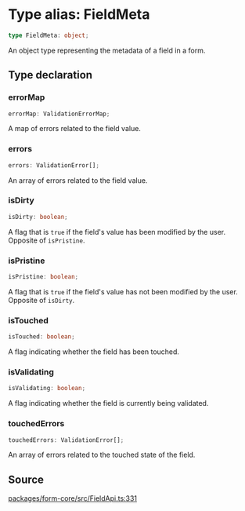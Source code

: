 # Type alias: FieldMeta

```ts
type FieldMeta: object;
```

An object type representing the metadata of a field in a form.

## Type declaration

### errorMap

```ts
errorMap: ValidationErrorMap;
```

A map of errors related to the field value.

### errors

```ts
errors: ValidationError[];
```

An array of errors related to the field value.

### isDirty

```ts
isDirty: boolean;
```

A flag that is `true` if the field's value has been modified by the user. Opposite of `isPristine`.

### isPristine

```ts
isPristine: boolean;
```

A flag that is `true` if the field's value has not been modified by the user. Opposite of `isDirty`.

### isTouched

```ts
isTouched: boolean;
```

A flag indicating whether the field has been touched.

### isValidating

```ts
isValidating: boolean;
```

A flag indicating whether the field is currently being validated.

### touchedErrors

```ts
touchedErrors: ValidationError[];
```

An array of errors related to the touched state of the field.

## Source

[packages/form-core/src/FieldApi.ts:331](https://github.com/TanStack/form/blob/5c94fa159313e0b0411d49fbdc3b117336185e63/packages/form-core/src/FieldApi.ts#L331)
